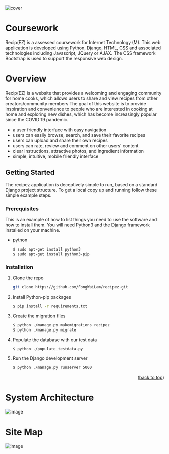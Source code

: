 
![cover](https://user-images.githubusercontent.com/26685910/222871259-dee07924-a8b9-4c33-b8c1-20b2b7f6cb25.png)

# Coursework
Recip(EZ) is a assessed coursework for Internet Technology (M). This web application is developed using Python, Django, HTML, CSS and associated technologies including Javascript, JQuery or AJAX. The CSS framework Bootstrap is used to support the responsive web design.

# Overview
Recip(EZ) is a website that provides a welcoming and engaging community for home cooks, which allows users to share and view recipes from other creators/community
members
The goal of this website is to provide inspiration and convenience to people who are interested in cooking at home and exploring new dishes, which has become increasingly popular since the COVID 19 pandemic.
- a user friendly interface with easy navigation
- users can easily browse, search, and save their favorite recipes
- users can upload and share their own recipes
- users can rate, review and comment on other users' content
- clear instructions, attractive photos, and ingredient information
- simple, intuitive, mobile friendly interface

<!-- GETTING STARTED -->
## Getting Started

The recipez application is deceptively simple to run, based on a standard Django project structure.
To get a local copy up and running follow these simple example steps.

### Prerequisites

This is an example of how to list things you need to use the software and how to install them.
You will need Python3 and the Django framework installed on your machine.
* python
  ```sh
  $ sudo apt-get install python3
  $ sudo apt-get install python3-pip
  ```

### Installation

1. Clone the repo
   ```sh
   git clone https://github.com/FongWaiLam/recipez.git
   ```
2. Install Python-pip packages
   ```sh
   $ pip install -r requirements.txt
   ```
3. Create the migration files
   ```sh
   $ python ./manage.py makemigrations recipez
   $ python ./manage.py migrate
   ```
4. Populate the database with our test data
    ```sh
    $ python ./populate_testdata.py
    ```
5. Run the Django development server
   ```sh
   $ python ./manage.py runserver 5000
   ```

<p align="right">(<a href="#readme-top">back to top</a>)</p>




# System Architecture
![image](https://user-images.githubusercontent.com/119539611/222837322-89a38d68-39f8-4740-9a02-2e8a35cb7761.png)

# Site Map
![image](https://user-images.githubusercontent.com/119539611/222839946-c4a3dd07-f0d9-4d88-b380-cc69473927ff.png)
